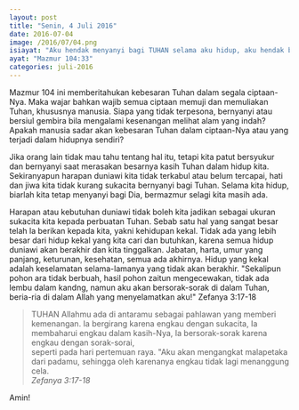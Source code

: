 ```yaml
---
layout: post
title: "Senin, 4 Juli 2016"
date: 2016-07-04
image: /2016/07/04.png
isiayat: "Aku hendak menyanyi bagi TUHAN selama aku hidup, aku hendak bermazmur bagi Allahku selagi aku ada."
ayat: "Mazmur 104:33"
categories: juli-2016
---
```


Mazmur 104 ini memberitahukan kebesaran Tuhan dalam segala ciptaan-Nya. Maka wajar bahkan wajib semua ciptaan memuji dan memuliakan Tuhan, khususnya manusia. Siapa yang tidak terpesona, bernyanyi atau bersiul gembira bila mengalami kesenangan melihat alam yang indah? Apakah manusia sadar akan kebesaran Tuhan dalam ciptaan-Nya atau yang terjadi dalam hidupnya
sendiri?

Jika orang lain tidak mau tahu tentang hal itu, tetapi kita patut bersyukur dan bernyanyi saat merasakan besarnya kasih Tuhan dalam hidup kita. Sekiranyapun harapan duniawi kita tidak terkabul atau belum tercapai, hati dan jiwa kita tidak kurang sukacita bernyanyi bagi Tuhan. Selama kita hidup, biarlah kita tetap menyanyi bagi Dia, bermazmur selagi kita masih ada.

Harapan atau kebutuhan duniawi tidak boleh kita jadikan sebagai ukuran sukacita kita kepada perbuatan Tuhan. Sebab satu hal yang sangat besar telah la berikan kepada kita, yakni kehidupan kekal. Tidak ada yang lebih besar dari hidup kekal yang kita cari dan butuhkan, karena semua hidup duniawi akan berakhir dan kita tinggalkan. Jabatan, harta, umur yang panjang, keturunan, kesehatan, semua ada akhirnya. Hidup yang kekal adalah keselamatan selama-lamanya yang tidak akan berakhir. "Sekalipun pohon ara tidak berbuah, hasil pohon zaitun mengecewakan, tidak ada lembu dalam kandng, namun aku akan  bersorak-sorak di dalam Tuhan, beria-ria di dalam Allah yang menyelamatkan aku!"
Zefanya 3:17-18

<blockquote>TUHAN Allahmu ada di antaramu sebagai pahlawan yang memberi kemenangan. Ia bergirang karena engkau dengan sukacita, Ia membaharui engkau dalam kasih-Nya, Ia bersorak-sorak karena engkau dengan sorak-sorai,<br />
seperti pada hari pertemuan raya. "Aku akan mengangkat malapetaka dari padamu, sehingga oleh karenanya engkau tidak lagi menanggung cela.
<br /><cite>Zefanya 3:17-18</cite></blockquote>

Amin!